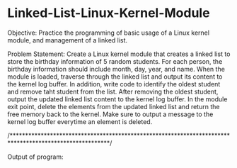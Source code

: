 # Linked-List-Linux-Kernel-Module

Objective: Practice the programming of basic usage of a Linux kernel module, and management of a linked list.

Problem Statement: Create a Linux kernel module that creates a linked list to store the birthday information of
5 random students. For each person, the birthday information should include month, day, year, and name. When the
module is loaded, traverse through the linked list and output its content to the kernel log buffer. In addition,
write code to identify the oldest student and remove taht student from the list. After removing the oldest student,
output the updated linked list content to the kernel log buffer. In the module exit point, delete the elements from
the updated linked list and return the free memory back to the kernel. Make sure to output a message to the kernel
log buffer everytime an element is deleted.

/********************************************************************************************************/

Output of program:

